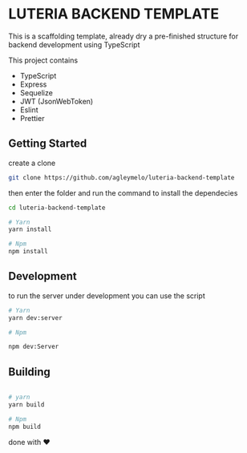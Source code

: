 # LUTERIA BACKEND TEMPLATE

This is a scaffolding template, already dry a pre-finished structure for backend development using TypeScript

This project contains

- TypeScript
- Express
- Sequelize
- JWT (JsonWebToken)
- Eslint
- Prettier

## Getting Started

create a clone

```bash
git clone https://github.com/agleymelo/luteria-backend-template
```

then enter the folder and run the command to install the dependecies

```bash
cd luteria-backend-template

# Yarn
yarn install

# Npm
npm install
```

## Development

to run the server under development you can use the script

```bash
# Yarn
yarn dev:server

# Npm

npm dev:Server
```

## Building

```bash

# yarn
yarn build

# Npm
npm build
```

done with ❤️
